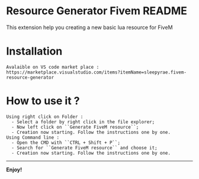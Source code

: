 # Resource Generator Fivem README

This extension help you creating a new basic lua resource for FiveM

    
# Installation
    Avalaible on VS code market place : https://marketplace.visualstudio.com/items?itemName=sleepyrae.fivem-resource-generator

# How to use it ?
    Using right click on Folder : 
      - Select a folder by right click in the file explorer;
      - Now left click on ``Generate FiveM resource``;
      - Creation now starting. Follow the instructions one by one.
    Using Command line :
      - Open the CMD with ``CTRL + Shift + P``;
      - Search for ``Generate FiveM resource`` and choose it;
      - Creation now starting. Follow the instructions one by one.
      



-----------------------------------------------------------------------------------------------------------

**Enjoy!**
